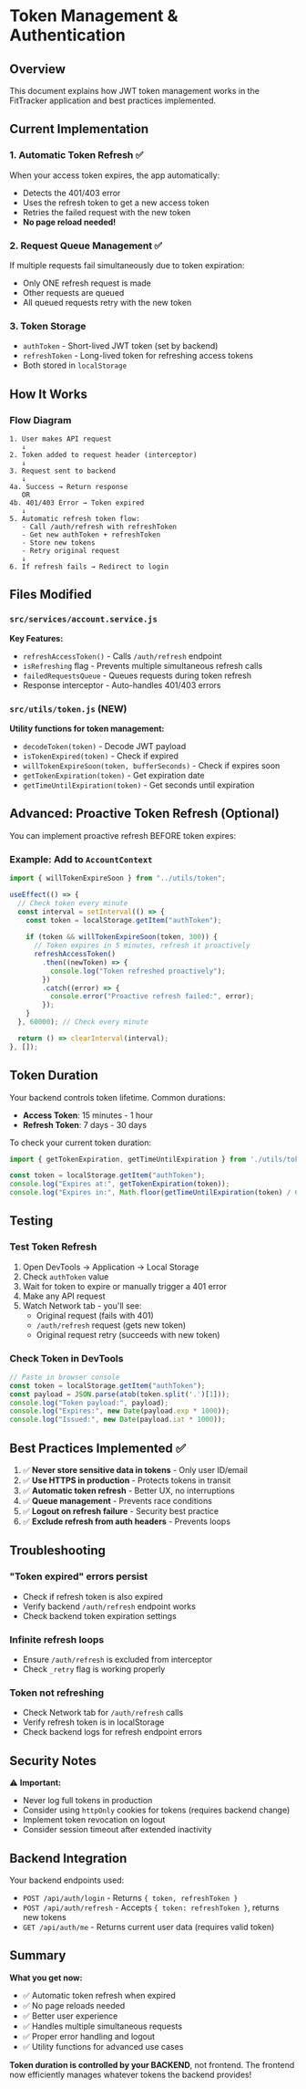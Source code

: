 # Token Management & Authentication

## Overview
This document explains how JWT token management works in the FitTracker application and best practices implemented.

## Current Implementation

### 1. **Automatic Token Refresh** ✅
When your access token expires, the app automatically:
- Detects the 401/403 error
- Uses the refresh token to get a new access token
- Retries the failed request with the new token
- **No page reload needed!**

### 2. **Request Queue Management** ✅
If multiple requests fail simultaneously due to token expiration:
- Only ONE refresh request is made
- Other requests are queued
- All queued requests retry with the new token

### 3. **Token Storage**
- `authToken` - Short-lived JWT token (set by backend)
- `refreshToken` - Long-lived token for refreshing access tokens
- Both stored in `localStorage`

## How It Works

### Flow Diagram
```
1. User makes API request
   ↓
2. Token added to request header (interceptor)
   ↓
3. Request sent to backend
   ↓
4a. Success → Return response
   OR
4b. 401/403 Error → Token expired
   ↓
5. Automatic refresh token flow:
   - Call /auth/refresh with refreshToken
   - Get new authToken + refreshToken
   - Store new tokens
   - Retry original request
   ↓
6. If refresh fails → Redirect to login
```

## Files Modified

### `src/services/account.service.js`
**Key Features:**
- `refreshAccessToken()` - Calls `/auth/refresh` endpoint
- `isRefreshing` flag - Prevents multiple simultaneous refresh calls
- `failedRequestsQueue` - Queues requests during token refresh
- Response interceptor - Auto-handles 401/403 errors

### `src/utils/token.js` (NEW)
**Utility functions for token management:**
- `decodeToken(token)` - Decode JWT payload
- `isTokenExpired(token)` - Check if expired
- `willTokenExpireSoon(token, bufferSeconds)` - Check if expires soon
- `getTokenExpiration(token)` - Get expiration date
- `getTimeUntilExpiration(token)` - Get seconds until expiration

## Advanced: Proactive Token Refresh (Optional)

You can implement proactive refresh BEFORE token expires:

### Example: Add to `AccountContext`
```javascript
import { willTokenExpireSoon } from "../utils/token";

useEffect(() => {
  // Check token every minute
  const interval = setInterval(() => {
    const token = localStorage.getItem("authToken");
    
    if (token && willTokenExpireSoon(token, 300)) {
      // Token expires in 5 minutes, refresh it proactively
      refreshAccessToken()
        .then((newToken) => {
          console.log("Token refreshed proactively");
        })
        .catch((error) => {
          console.error("Proactive refresh failed:", error);
        });
    }
  }, 60000); // Check every minute

  return () => clearInterval(interval);
}, []);
```

## Token Duration

Your backend controls token lifetime. Common durations:
- **Access Token**: 15 minutes - 1 hour
- **Refresh Token**: 7 days - 30 days

To check your current token duration:
```javascript
import { getTokenExpiration, getTimeUntilExpiration } from './utils/token';

const token = localStorage.getItem("authToken");
console.log("Expires at:", getTokenExpiration(token));
console.log("Expires in:", Math.floor(getTimeUntilExpiration(token) / 60), "minutes");
```

## Testing

### Test Token Refresh
1. Open DevTools → Application → Local Storage
2. Check `authToken` value
3. Wait for token to expire or manually trigger a 401 error
4. Make any API request
5. Watch Network tab - you'll see:
   - Original request (fails with 401)
   - `/auth/refresh` request (gets new token)
   - Original request retry (succeeds with new token)

### Check Token in DevTools
```javascript
// Paste in browser console
const token = localStorage.getItem("authToken");
const payload = JSON.parse(atob(token.split('.')[1]));
console.log("Token payload:", payload);
console.log("Expires:", new Date(payload.exp * 1000));
console.log("Issued:", new Date(payload.iat * 1000));
```

## Best Practices Implemented ✅

1. ✅ **Never store sensitive data in tokens** - Only user ID/email
2. ✅ **Use HTTPS in production** - Protects tokens in transit
3. ✅ **Automatic token refresh** - Better UX, no interruptions
4. ✅ **Queue management** - Prevents race conditions
5. ✅ **Logout on refresh failure** - Security best practice
6. ✅ **Exclude refresh from auth headers** - Prevents loops

## Troubleshooting

### "Token expired" errors persist
- Check if refresh token is also expired
- Verify backend `/auth/refresh` endpoint works
- Check backend token expiration settings

### Infinite refresh loops
- Ensure `/auth/refresh` is excluded from interceptor
- Check `_retry` flag is working properly

### Token not refreshing
- Check Network tab for `/auth/refresh` calls
- Verify refresh token is in localStorage
- Check backend logs for refresh endpoint errors

## Security Notes

⚠️ **Important:**
- Never log full tokens in production
- Consider using `httpOnly` cookies for tokens (requires backend change)
- Implement token revocation on logout
- Consider session timeout after extended inactivity

## Backend Integration

Your backend endpoints used:
- `POST /api/auth/login` - Returns `{ token, refreshToken }`
- `POST /api/auth/refresh` - Accepts `{ token: refreshToken }`, returns new tokens
- `GET /api/auth/me` - Returns current user data (requires valid token)

## Summary

**What you get now:**
- ✅ Automatic token refresh when expired
- ✅ No page reloads needed
- ✅ Better user experience
- ✅ Handles multiple simultaneous requests
- ✅ Proper error handling and logout
- ✅ Utility functions for advanced use cases

**Token duration is controlled by your BACKEND**, not frontend. The frontend now efficiently manages whatever tokens the backend provides!

